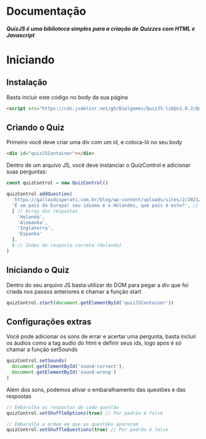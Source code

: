 # Documentação
##### QuizJS é uma biblioteca simples para a criação de Quizzes com HTML e Javascript

# Iniciando

## Instalação
Basta incluir este código no body da sua página

```html
<script src="https://cdn.jsdelivr.net/gh/Bielgomes/QuizJS-lib@v1.0.2/QuizJS-Lib/dist/QuizJS.js"></script>
```

## Criando o Quiz
Primeiro você deve criar uma div com um id, e coloca-ló no seu body
```html
<div id="quizJSContainer"></div>
```
Dentro de um arquivo JS, você deve instanciar o QuizControl e adicionar suas perguntas:
```js
const quizControl = new QuizControl()

quizControl.addQuestion(
  'https://gallasdisperati.com.br/blog/wp-content/uploads/sites/2/2021/12/capital-da-holanda-2.jpg', // Imagem
  'É um país da Europa! seu idioma é o Holandes, que país é este?', // Pergunta
  [ // Array das respostas
    'Holanda',
    'Alemanha',
    'Inglaterra',
    'Espanha'
  ],
  0 // Index da resposta correta (Holanda)
)
```

## Iniciando o Quiz
Dentro do seu arquivo JS basta utilizar do DOM para pegar a div que foi criada nos passos anteriores e chamar a função start
```js
quizControl.start(document.getElementById('quizJSContainer'))
```

## Configurações extras
Você pode adicionar os sons de errar e acertar uma pergunta, basta incluir os áudios como a tag audio do html e definir seus ids, logo apos é só chamar a função setSounds
```js
quizControl.setSounds(
  document.getElementById('sound-correct'),
  document.getElementById('sound-wrong')
)
```

Além dos sons, podemos ativar o embaralhamento das questões e das respostas
```js
// Embaralha as respostas de cada questão
quizControl.setShuffleOptions(true) // Por padrão é false

// Embaralha a ordem em que as questões aparecem
quizControl.setShuffleQuestions(true) // Por padrão é false
```
